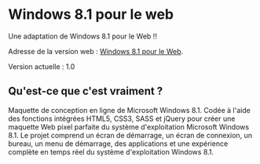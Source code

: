 # Windows 8.1 pour le web

Une adaptation de Windows 8.1 pour le Web !!

Adresse de la version web : [Windows 8.1 pour le Web](https://wedoneofficiel.github.io/Windows-8.1-pour-le-web/).

Version actuelle : 1.0


## Qu'est-ce que c'est vraiment ? 

Maquette de conception en ligne de Microsoft Windows 8.1. Codée à l'aide des fonctions intégrées HTML5, CSS3, SASS et jQuery pour créer une maquette Web pixel parfaite du système d'exploitation Microsoft Windows 8.1. Le projet comprend un écran de démarrage, un écran de connexion, un bureau, un menu de démarrage, des applications et une expérience complète en temps réel du système d'exploitation Windows 8.1.
